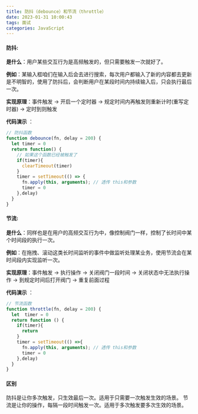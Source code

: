 ```yaml
---
title: 防抖（debounce）和节流（throttle）
date: 2023-01-31 10:00:43
tags: 面试
categories: JavaScript
---
```


#### 防抖:


**是什么**：用户某些交互行为是高频触发的，但只需要触发一次就好了。
<!-- more -->
**例如**：某输入框咱们在输入后会去进行搜索，每次用户都输入了新的内容都去更新是不明智的，使用了防抖后，会判断用户在某段时间内持续输入后，只会执行最后一次。

**实现原理**：事件触发 -> 开启一个定时器 -> 规定时间内再触发则重新计时(重写定时器) -> 定时到则触发

**代码演示** ：
```javascript
// 防抖函数
function debounce(fn, delay = 200) {
  let timer = 0
  return function() {
    // 如果这个函数已经被触发了
    if(timer){
      clearTimeout(timer)
    }
    timer = setTimeout(() => {
      fn.apply(this, arguments); // 透传 this和参数
      timer = 0
    },delay)
  }
}
```

#### 节流:


**是什么**：同样也是在用户的高频交互行为中，像控制阀门一样，控制了长时间中某个时间段的执行一次。

**例如**：在拖拽、滚动这类长时间监听的事件中做监听处理某业务，使用节流会在某时间段内实现监听一次。

**实现原理**：事件触发 -> 执行操作 -> 关闭阀门一段时间 -> 关闭状态中无法执行操作 -> 到规定时间后打开阀门 -> 重复前面过程

**代码演示** ：
```javascript
// 节流函数
function throttle(fn, delay = 200) {
  let  timer = 0
  return function () {
    if(timer){
      return
    }
    timer = setTimeout(() =>{
      fn.apply(this, arguments); // 透传 this和参数
      timer = 0
    },delay)
  }
}
```

#### 区别
防抖是让你多次触发，只生效最后一次。适用于只需要一次触发生效的场景。
节流是让你的操作，每隔一段时间触发一次。适用于多次触发要多次生效的场景。